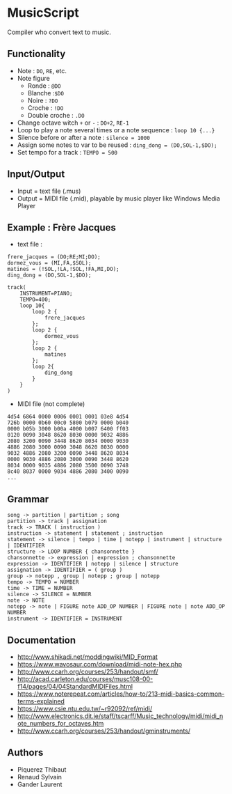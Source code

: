 # MusicScript
Compiler who convert text to music.

## Functionality
- Note : `DO`, `RE`, etc.
- Note figure 
    - Ronde : `@DO`
    - Blanche :`$DO`
    - Noire : `?DO`
    - Croche : `!DO`
    - Double croche : `.DO`
- Change octave witch `+` or `-` : `DO+2`, `RE-1`
- Loop to play a note several times or a note sequence : `loop 10 {...}`
- Silence before or after a note : `silence = 1000`
- Assign some notes to var to be reused : `ding_dong = (DO,SOL-1,$DO);`
- Set tempo for a track : `TEMPO = 500`

## Input/Output
- Input = text file (.mus)
- Output = MIDI file (.mid), playable by music player like Windows Media Player

## Example : Frère Jacques
- text file :

```
frere_jacques = (DO;RE;MI;DO);
dormez_vous = (MI,FA,$SOL);
matines = (!SOL,!LA,!SOL,!FA,MI,DO);
ding_dong = (DO,SOL-1,$DO);

track(
    INSTRUMENT=PIANO;
    TEMPO=400;
    loop 10{
        loop 2 {
            frere_jacques
        };
        loop 2 {
            dormez_vous
        };
        loop 2 {
            matines
        };
        loop 2{
            ding_dong
        }
    }
)
```

- MIDI file (not complete)

```
4d54 6864 0000 0006 0001 0001 03e8 4d54
726b 0000 0b60 00c0 5800 b079 0000 b040
0000 b05b 3000 b00a 4000 b007 6400 ff03
0120 0090 3048 8620 8030 0000 9032 4886
2080 3200 0090 3448 8620 8034 0000 9030
4886 2080 3000 0090 3048 8620 8030 0000
9032 4886 2080 3200 0090 3448 8620 8034
0000 9030 4886 2080 3000 0090 3448 8620
8034 0000 9035 4886 2080 3500 0090 3748
8c40 8037 0000 9034 4886 2080 3400 0090
...
```


## Grammar

```
song -> partition | partition ; song
partition -> track | assignation
track -> TRACK ( instruction )
instruction -> statement | statement ; instruction
statement -> silence | tempo | time | notepp | instrument | structure | IDENTIFIER
structure -> LOOP NUMBER { chansonnette }
chansonnette -> expression | expression ; chansonnette
expression -> IDENTIFIER | notepp | silence | structure
assignation -> IDENTIFIER = ( group )
group -> notepp , group | notepp ; group | notepp
tempo -> TEMPO = NUMBER
time -> TIME = NUMBER
silence -> SILENCE = NUMBER
note -> NOTE
notepp -> note | FIGURE note ADD_OP NUMBER | FIGURE note | note ADD_OP NUMBER
instrument -> IDENTIFIER = INSTRUMENT
```

## Documentation
- http://www.shikadi.net/moddingwiki/MID_Format
- https://www.wavosaur.com/download/midi-note-hex.php
- http://www.ccarh.org/courses/253/handout/smf/
- http://acad.carleton.edu/courses/musc108-00-f14/pages/04/04StandardMIDIFiles.html
- https://www.noterepeat.com/articles/how-to/213-midi-basics-common-terms-explained
- https://www.csie.ntu.edu.tw/~r92092/ref/midi/
- http://www.electronics.dit.ie/staff/tscarff/Music_technology/midi/midi_note_numbers_for_octaves.htm
- http://www.ccarh.org/courses/253/handout/gminstruments/



## Authors
- Piquerez Thibaut
- Renaud Sylvain
- Gander Laurent

